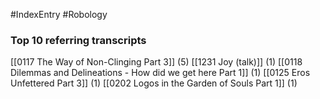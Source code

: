 #IndexEntry #Robology

### Top 10 referring transcripts
[[0117 The Way of Non-Clinging Part 3]] (5)
[[1231 Joy (talk)]] (1)
[[0118 Dilemmas and Delineations - How did we get here Part 1]] (1)
[[0125 Eros Unfettered Part 3]] (1)
[[0202 Logos in the Garden of Souls Part 1]] (1)

